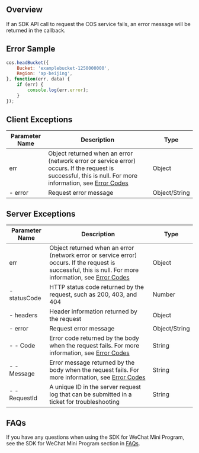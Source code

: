 ## Overview

If an SDK API call to request the COS service fails, an error message will be returned in the callback.

## Error Sample

```js
cos.headBucket({
    Bucket: 'examplebucket-1250000000',
    Region: 'ap-beijing',
}, function(err, data) {
    if (err) {
        console.log(err.error);
    }
});
```

## Client Exceptions

| Parameter Name | Description | Type |
| ------- | ------------------------------------------------------------ | ------------- |
| err | Object returned when an error (network error or service error) occurs. If the request is successful, this is null. For more information, see [Error Codes](https://intl.cloud.tencent.com/document/product/436/7730) | Object |
| - error | Request error message | Object/String |

## Server Exceptions

| Parameter Name | Description | Type |
| ------------- | ------------------------------------------------------------ | ------------- |
| err | Object returned when an error (network error or service error) occurs. If the request is successful, this is null. For more information, see [Error Codes](https://intl.cloud.tencent.com/document/product/436/7730) | Object |
| - statusCode | HTTP status code returned by the request, such as 200, 403, and 404 | Number |
| - headers | Header information returned by the request | Object |
| - error | Request error message | Object/String |
| - - Code | Error code returned by the body when the request fails. For more information, see [Error Codes](https://intl.cloud.tencent.com/document/product/436/7730) | String |
| - - Message | Error message returned by the body when the request fails. For more information, see [Error Codes](https://intl.cloud.tencent.com/document/product/436/7730) | String |
| - - RequestId | A unique ID in the server request log that can be submitted in a ticket for troubleshooting | String |


## FAQs

If you have any questions when using the SDK for WeChat Mini Program, see the SDK for WeChat Mini Program section in [FAQs](https://intl.cloud.tencent.com/document/product/436/10687).

